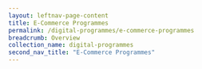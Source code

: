 ```yaml
---
layout: leftnav-page-content
title: E-Commerce Programmes
permalink: /digital-programmes/e-commerce-programmes
breadcrumb: Overview
collection_name: digital-programmes
second_nav_title: "E-Commerce Programmes"
---
```

